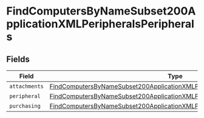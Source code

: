 # FindComputersByNameSubset200ApplicationXMLPeripheralsPeripherals


## Fields

| Field                                                                                                                                                                                   | Type                                                                                                                                                                                    | Required                                                                                                                                                                                | Description                                                                                                                                                                             |
| --------------------------------------------------------------------------------------------------------------------------------------------------------------------------------------- | --------------------------------------------------------------------------------------------------------------------------------------------------------------------------------------- | --------------------------------------------------------------------------------------------------------------------------------------------------------------------------------------- | --------------------------------------------------------------------------------------------------------------------------------------------------------------------------------------- |
| `attachments`                                                                                                                                                                           | [FindComputersByNameSubset200ApplicationXMLPeripheralsPeripheralsAttachments](../../models/operations/findcomputersbynamesubset200applicationxmlperipheralsperipheralsattachments.md)[] | :heavy_minus_sign:                                                                                                                                                                      | N/A                                                                                                                                                                                     |
| `peripheral`                                                                                                                                                                            | [FindComputersByNameSubset200ApplicationXMLPeripheralsPeripheralsPeripheral](../../models/operations/findcomputersbynamesubset200applicationxmlperipheralsperipheralsperipheral.md)     | :heavy_minus_sign:                                                                                                                                                                      | N/A                                                                                                                                                                                     |
| `purchasing`                                                                                                                                                                            | [FindComputersByNameSubset200ApplicationXMLPeripheralsPeripheralsPurchasing](../../models/operations/findcomputersbynamesubset200applicationxmlperipheralsperipheralspurchasing.md)     | :heavy_minus_sign:                                                                                                                                                                      | N/A                                                                                                                                                                                     |